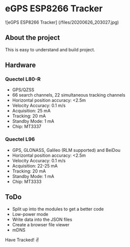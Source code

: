 # eGPS ESP8266 Tracker

![eGPS ESP8266 Tracker] (/files/20200626_203027.jpg)

## About the project

This is easy to understand and build project. 

## Hardware

### Quectel L80-R
- GPS/QZSS
- 66 search channels, 22 simultaneous tracking channels
- Horizontal position accuracy: <2.5m
- Velocity Accuracy: 0.1 m/s
- Acquisition: 25 mA
- Tracking: 20 mA
- Standby Mode: 1 mA
- Chip: MT3337

### Quectel L96 
- GPS, GLONASS, Galileo (RLM supported) and BeiDou
- Horizontal position accuracy: <2.5m
- Velocity Accuracy: 0.1 m/s
- Acquisition: 22-25 mA
- Tracking: 20 mA
- Standby Mode: 1 mA
- Chip: MT3333

## ToDo
* Split up into the modules to get a better code
* Low-power mode
* Write data into the JSON files
* Create a browser file viewer
* mDNS

Have Tracked!
:v: